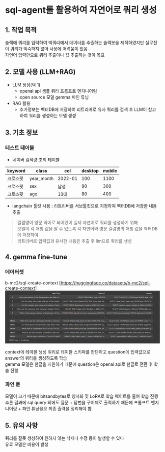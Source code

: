 # sql-agent를 활용하여 자연어로 쿼리 생성

## 1. 작업 목적
슬랙에 쿼리를 입력하여 빅쿼리에서 데이터를 추출하는 슬랙봇을 제작하였지만 실무진이 쿼리가 익숙하지 않아 사용에 어려움이 있음  
자연어 입력만으로 쿼리 추출이나 값 추출하는 것이 목표  

## 2. 모델 사용 (LLM+RAG)
- LLM 생성(택 1)
  - openai api 샘플 쿼리 프롬프트 엔지니어링
  - open source 모델 gemma 파인 튜닝
- RAG 활용
   - 추가정보는 벡터DB에 저장하여 리트리버로 유사 쿼리를 검색 후 LLM이 참고하여 쿼리를 생성하는 모델 생성  
  
## 3. 기초 정보
### 테스트 테이블
- 네이버 검색량 조회 테이블  

|keyword|class|col|desktop|mobile|
|---|---|---|---|---|
|크로스핏|year_month|2022-01|100|1100|
|크로스핏|sex|남성|90|300|
|크로스핏|age|10대|80|400|


- langchain 툴킷 사용 : 리트리버를 서브툴킷으로 지정하여 벡터DB에 저장한 내용 추출  
  
> 컬럼명이 영문 약어로 되어있어 실제 자연어로 쿼리를 생성하기 위해  
> 모델이 각 매칭 값을 알 수 있도록 각 자연어와 영문 컬럼명의 매칭 값을 벡터DB에 저장하여  
> 리트리버로 입력값과 유사한 내용은 추출 후 llm으로 쿼리를 생성


## 4. gemma fine-tune
### 데이터셋
b-mc2/sql-create-context [https://huggingface.co/datasets/b-mc2/sql-create-context]
![ex_screenshot](./img/img1.png)  

context에 테이블 생성 쿼리로 테이블 스키마를 판단하고 question에 입력값으로 answer의 쿼리를 생성하도록 학습  
gemma 모델은 한글을 지원하기 때문에 question은 openai api로 한글로 전환 후 학습 진행  


### 파인 튠
모델이 크기 때문에 bitsandbytes로 양자화 및 LoRA로 학습 웨이트를 줄여 학습 진행  
추론 결과에 sql query 외에도 질문 + 답변을 구어체로 출력하기 때문에 프롬프트 엔지니어링 + 파인 튜닝을오 최종 출력을 정리해야 함

  
## 5. 유의 사항
쿼리를 잘못 생성하여 원하지 않는 삭제나 수정 등이 발생할 수 있다  
유료 모델은 비용이 발생  

